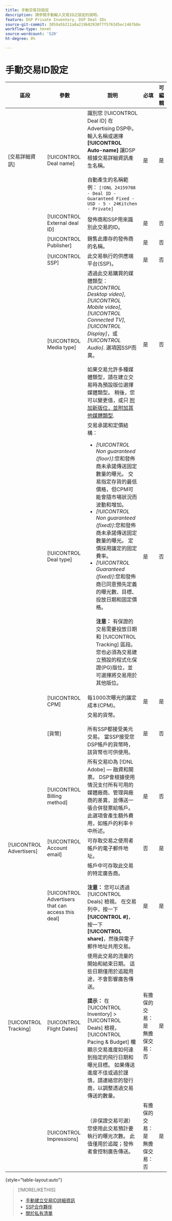 ```yaml
---
title: 手動交易ID設定
description: 請參閱手動輸入交易ID之設定的說明。
feature: DSP Private Inventory, DSP Deal IDs
source-git-commit: 3059a5b211a8a219b02930f7f5763d5ec1467b8e
workflow-type: tm+mt
source-wordcount: '520'
ht-degree: 0%

---
```


# 手動交易ID設定

| 區段 | 參數 | 說明 | 必填 | 可編輯 |
|---------|-----------|-------------|----------|----------|
| [交易詳細資訊] | [!UICONTROL Deal name] | 識別您 [!UICONTROL Deal ID] 在Advertising DSP中。 輸入名稱或選擇 **[!UICONTROL Auto-name]** 讓DSP根據交易詳細資訊產生名稱。<br><br>自動產生的名稱範例： `[!DNL 24159708 - Deal ID - Guaranteed Fixed - USD - 5 - 24Kitchen - Private]` | 是 | 是 |
|  | [!UICONTROL External deal ID] | 發佈商和SSP用來識別此交易的ID。 | 是 | 否 |
|  | [!UICONTROL Publisher] | 銷售此庫存的發佈商的名稱。 | 是 | 否 |
|  | [!UICONTROL SSP] | 此交易執行的供應端平台(SSP)。 | 是 | 否 |
|  | [!UICONTROL Media type] | 透過此交易購買的媒體類型： *[!UICONTROL Desktop video]*, *[!UICONTROL Mobile video]*, *[!UICONTROL Connected TV]*, *[!UICONTROL Display]*，或 *[!UICONTROL Audio]*. 選項因SSP而異。<br><br> 如果交易允許多種媒體類型，請在建立交易時為預設版位選擇媒體類型。 稍後，您可以變更值，或只 [附加新版位，並附加其他媒體類型](deal-id-attach-placements.md).<!-- It would be ideal if this field was multi-select rather than a radio button, so you don't have to "change" the value later. --> | 是 | 否 |
|  | [!UICONTROL Deal type] | 交易承諾和定價結構：<br><ul><li>*[!UICONTROL Non guaranteed (floor)]*:您和發佈商未承諾傳送固定數量的曝光。 交易指定存貨的最低價格，但CPM可能會隨市場狀況而波動和增加。</li><li>*[!UICONTROL Non guaranteed (fixed)]*:您和發佈商未承諾傳送固定數量的曝光。 定價採用議定的固定費率。</li><li>*[!UICONTROL Guaranteed (fixed)]*:您和發佈商已同意預先定義的曝光數、目標、投放日期和固定價格。<br><br><b>注意：</b> 有保證的交易需要投放日期和 [!UICONTROL Tracking] 區段。 您也必須為交易建立預設的程式化保證(PG)版位，並可選擇將交易用於其他版位。</li></ul> | 是 | 否 |
|  | [!UICONTROL CPM] | 每1000次曝光的議定成本(CPM)。 | 是 | 是 |
|  | [貨幣] | 交易的貨幣。<br><br>所有SSP都接受美元交易。 當SSP接受您DSP帳戶的貨幣時，該貨幣也可供使用。 | 是 | 否 |
|  | [!UICONTROL Billing method] | 所有交易ID為 [!DNL Adobe] — 融資和開票。 DSP會根據使用情況支付所有可用的媒體廠商、管理與廠商的差異，並傳送一張合併發票給帳戶。 此選項會產生額外費用，如帳戶的利率卡中所述。 | 是 | 否 |
| [!UICONTROL Advertisers] | [!UICONTROL Account email] | 可存取交易之使用者帳戶的電子郵件地址。 | 否 | 是 |
|  | [!UICONTROL Advertisers that can access this deal] | 帳戶中可存取此交易的特定廣告商。<br><br><b>注意：</b> 您可以透過 [!UICONTROL Deals] 檢視。 在交易列中，按一下 **[!UICONTROL #]**，按一下 **[!UICONTROL share]**，然後與電子郵件地址共用交易。 | 是 | 是 |
| [!UICONTROL Tracking] | [!UICONTROL Flight Dates] | 使用此交易的流量的開始和結束日期。 這些日期僅用於追蹤用途，不會影響廣告傳送。<br><br><b>提示：</b> 在 [!UICONTROL Inventory] > [!UICONTROL Deals] 檢視， [!UICONTROL Pacing & Budget] 欄顯示交易進度如何達到指定的飛行日期和曝光目標。 如果傳送進度不佳或過於謹慎，請連絡您的發行商，以調整透過交易傳送的數量。 | 有擔保的交易：是<br>無擔保交易：否 | 是 |
|  | [!UICONTROL Impressions] | （非保證交易可選）您使用此交易預計要執行的曝光次數。 此值僅用於追蹤；發佈者會控制廣告傳送。 | 有擔保的交易：是<br>無擔保交易：否 | 是 |

{style=&quot;table-layout:auto&quot;}

>[!MORELIKETHIS]
>
>* [手動建立交易ID詳細資訊](deal-id-create.md)
>* [SSP合作夥伴](ssp-partners.md)
>* [關於私有清單](private-inventory-about.md)

